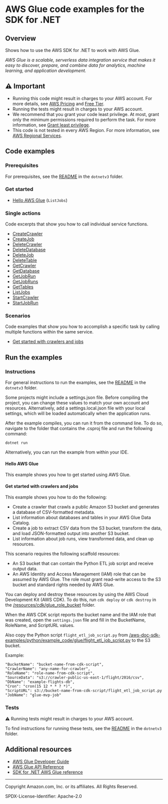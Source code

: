 # AWS Glue code examples for the SDK for .NET

## Overview

Shows how to use the AWS SDK for .NET to work with AWS Glue.

<!--custom.overview.start-->
<!--custom.overview.end-->

_AWS Glue is a scalable, serverless data integration service that makes it easy to discover, prepare, and combine data for analytics, machine learning, and application development._

## ⚠ Important

* Running this code might result in charges to your AWS account. For more details, see [AWS Pricing](https://aws.amazon.com/pricing/) and [Free Tier](https://aws.amazon.com/free/).
* Running the tests might result in charges to your AWS account.
* We recommend that you grant your code least privilege. At most, grant only the minimum permissions required to perform the task. For more information, see [Grant least privilege](https://docs.aws.amazon.com/IAM/latest/UserGuide/best-practices.html#grant-least-privilege).
* This code is not tested in every AWS Region. For more information, see [AWS Regional Services](https://aws.amazon.com/about-aws/global-infrastructure/regional-product-services).

<!--custom.important.start-->
<!--custom.important.end-->

## Code examples

### Prerequisites

For prerequisites, see the [README](../README.md#Prerequisites) in the `dotnetv3` folder.


<!--custom.prerequisites.start-->
<!--custom.prerequisites.end-->

### Get started

- [Hello AWS Glue](Actions/HelloGlue.cs#L4) (`ListJobs`)


### Single actions

Code excerpts that show you how to call individual service functions.

- [CreateCrawler](Actions/GlueWrapper.cs#L23)
- [CreateJob](Actions/GlueWrapper.cs#L76)
- [DeleteCrawler](Actions/GlueWrapper.cs#L120)
- [DeleteDatabase](Actions/GlueWrapper.cs#L134)
- [DeleteJob](Actions/GlueWrapper.cs#L148)
- [DeleteTable](Actions/GlueWrapper.cs#L162)
- [GetCrawler](Actions/GlueWrapper.cs#L176)
- [GetDatabase](Actions/GlueWrapper.cs#L218)
- [GetJobRun](Actions/GlueWrapper.cs#L237)
- [GetJobRuns](Actions/GlueWrapper.cs#L252)
- [GetTables](Actions/GlueWrapper.cs#L284)
- [ListJobs](Actions/GlueWrapper.cs#L308)
- [StartCrawler](Actions/GlueWrapper.cs#L328)
- [StartJobRun](Actions/GlueWrapper.cs#L348)

### Scenarios

Code examples that show you how to accomplish a specific task by calling multiple
functions within the same service.

- [Get started with crawlers and jobs](Actions/GlueWrapper.cs)


<!--custom.examples.start-->
<!--custom.examples.end-->

## Run the examples

### Instructions

For general instructions to run the examples, see the
[README](../README.md#building-and-running-the-code-examples) in the `dotnetv3` folder.

Some projects might include a settings.json file. Before compiling the project,
you can change these values to match your own account and resources. Alternatively,
add a settings.local.json file with your local settings, which will be loaded automatically
when the application runs.

After the example compiles, you can run it from the command line. To do so, navigate to
the folder that contains the .csproj file and run the following command:

```
dotnet run
```

Alternatively, you can run the example from within your IDE.


<!--custom.instructions.start-->
<!--custom.instructions.end-->

#### Hello AWS Glue

This example shows you how to get started using AWS Glue.



#### Get started with crawlers and jobs

This example shows you how to do the following:

- Create a crawler that crawls a public Amazon S3 bucket and generates a database of CSV-formatted metadata.
- List information about databases and tables in your AWS Glue Data Catalog.
- Create a job to extract CSV data from the S3 bucket, transform the data, and load JSON-formatted output into another S3 bucket.
- List information about job runs, view transformed data, and clean up resources.

<!--custom.scenario_prereqs.glue_Scenario_GetStartedCrawlersJobs.start-->
This scenario requires the following scaffold resources:
* An S3 bucket that can contain the Python ETL job script and receive
  output data.
* An AWS Identity and Access Management (IAM) role that can be assumed by AWS Glue.
  The role must grant read-write access to the S3 bucket and standard rights needed by
  AWS Glue.


You can deploy and destroy these resources by using the AWS Cloud Development Kit
(AWS CDK). To do this, run `cdk deploy` or `cdk destroy` in the
[/resources/cdk/glue_role_bucket](/resources/cdk/glue_role_bucket) folder.
  
When the AWS CDK script reports the bucket name and the IAM role that was created, open the `settings.json` file and fill in
  the BucketName, RoleName, and ScriptURL values.

Also copy the Python script `flight_etl_job_script.py` from
[/aws-doc-sdk-examples/python/example_code/glue/flight_etl_job_script.py](/aws-doc-sdk-examples/python/example_code/glue/flight_etl_job_script.py)
to the S3 bucket.

Example:

    "BucketName": "bucket-name-from-cdk-script",
    "CrawlerName": "any-name-for-crawler",
    "RoleName": "role-name-from-cdk-script",
    "SourceData": "s3://crawler-public-us-east-1/flight/2016/csv",
    "DbName": "example-flights-db",
    "Cron": "cron(15 12 * * ? *)",
    "ScriptURL": s3://bucket-name-from-cdk-script/flight_etl_job_script.py
    "JobName": "glue-mvp-job"


<!--custom.scenario_prereqs.glue_Scenario_GetStartedCrawlersJobs.end-->


<!--custom.scenarios.glue_Scenario_GetStartedCrawlersJobs.start-->
<!--custom.scenarios.glue_Scenario_GetStartedCrawlersJobs.end-->

### Tests

⚠ Running tests might result in charges to your AWS account.


To find instructions for running these tests, see the [README](../README.md#Tests)
in the `dotnetv3` folder.



<!--custom.tests.start-->
<!--custom.tests.end-->

## Additional resources

- [AWS Glue Developer Guide](https://docs.aws.amazon.com/glue/latest/dg/what-is-glue.html)
- [AWS Glue API Reference](https://docs.aws.amazon.com/glue/latest/dg/aws-glue-api.html)
- [SDK for .NET AWS Glue reference](https://docs.aws.amazon.com/sdkfornet/v3/apidocs/items/Glue/NGlue.html)

<!--custom.resources.start-->
<!--custom.resources.end-->

---

Copyright Amazon.com, Inc. or its affiliates. All Rights Reserved.

SPDX-License-Identifier: Apache-2.0